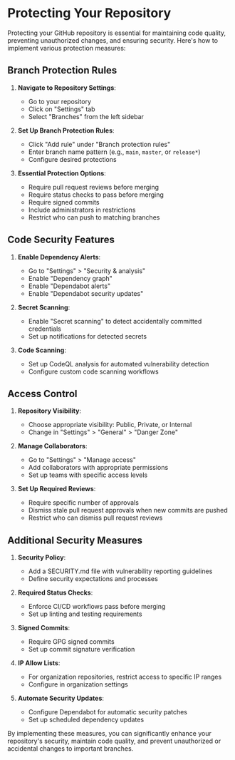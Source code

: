 # Protecting Your Repository

Protecting your GitHub repository is essential for maintaining code quality, preventing unauthorized changes, and ensuring security. Here's how to implement various protection measures:

## Branch Protection Rules

1. **Navigate to Repository Settings**:
   - Go to your repository
   - Click on "Settings" tab
   - Select "Branches" from the left sidebar

2. **Set Up Branch Protection Rules**:
   - Click "Add rule" under "Branch protection rules"
   - Enter branch name pattern (e.g., `main`, `master`, or `release*`)
   - Configure desired protections

3. **Essential Protection Options**:
   - Require pull request reviews before merging
   - Require status checks to pass before merging
   - Require signed commits
   - Include administrators in restrictions
   - Restrict who can push to matching branches

## Code Security Features

1. **Enable Dependency Alerts**:
   - Go to "Settings" > "Security & analysis"
   - Enable "Dependency graph"
   - Enable "Dependabot alerts"
   - Enable "Dependabot security updates"

2. **Secret Scanning**:
   - Enable "Secret scanning" to detect accidentally committed credentials
   - Set up notifications for detected secrets

3. **Code Scanning**:
   - Set up CodeQL analysis for automated vulnerability detection
   - Configure custom code scanning workflows

## Access Control

1. **Repository Visibility**:
   - Choose appropriate visibility: Public, Private, or Internal
   - Change in "Settings" > "General" > "Danger Zone"

2. **Manage Collaborators**:
   - Go to "Settings" > "Manage access"
   - Add collaborators with appropriate permissions
   - Set up teams with specific access levels

3. **Set Up Required Reviews**:
   - Require specific number of approvals
   - Dismiss stale pull request approvals when new commits are pushed
   - Restrict who can dismiss pull request reviews

## Additional Security Measures

1. **Security Policy**:
   - Add a SECURITY.md file with vulnerability reporting guidelines
   - Define security expectations and processes

2. **Required Status Checks**:
   - Enforce CI/CD workflows pass before merging
   - Set up linting and testing requirements

3. **Signed Commits**:
   - Require GPG signed commits
   - Set up commit signature verification

4. **IP Allow Lists**:
   - For organization repositories, restrict access to specific IP ranges
   - Configure in organization settings

5. **Automate Security Updates**:
   - Configure Dependabot for automatic security patches
   - Set up scheduled dependency updates

By implementing these measures, you can significantly enhance your repository's security, maintain code quality, and prevent unauthorized or accidental changes to important branches.